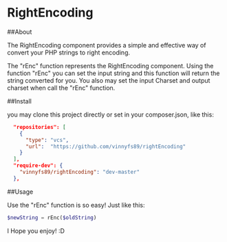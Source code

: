 RightEncoding
=============

##About


The RightEncoding component provides a simple and effective way of convert your PHP strings to right encoding.

The "rEnc" function represents the RightEncoding component. Using the function "rEnc" you can set the input string and this function will return the string converted for you. You also may set the input Charset and output charset when call the "rEnc" function.

##Install

you may clone this project directly or set in your composer.json, like this:

```json
  "repositories": [
    {
      "type": "vcs",
      "url":  "https://github.com/vinnyfs89/rightEncoding"
    }
  ],
  "require-dev": {
    "vinnyfs89/rightEncoding": "dev-master"
  },
```

##Usage

Use the "rEnc" function is so easy! Just like this:

```php
$newString = rEnc($oldString)
```

I Hope you enjoy!
:D